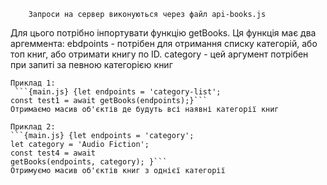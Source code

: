         Запроси на сервер виконуються через файл api-books.js 
Для цього потрібно інпортувати функцію getBooks. Ця функція має два аргеммента: 
ebdpoints - потрібен для отримання списку категорій, або топ книг, або отримати книгу по ID. category - цей аргумент потрібен при запиті за певною категорією книг 
  
    Приклад 1:
     ```{main.js} {let endpoints = 'category-list'; 
    const test1 = await getBooks(endpoints);}```    
    Отримаємо масив об'єктів де будуть всі наявні категорії книг 
    
    Приклад 2:
    ```{main.js} {let endpoints = 'category'; 
    let category = 'Audio Fiction'; 
    const test4 = await
    getBooks(endpoints, category); }```
    Отримуємо масив об'єктів книг з однієї категорії
